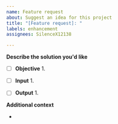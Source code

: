 ```yaml
---
name: Feature request
about: Suggest an idea for this project
title: "[Feature request]: "
labels: enhancement
assignees: SilenceX12138

---
```


**Describe the solution you'd like**

- [ ] **Objective**
       1. 

- [ ] **Input**
       1. 

- [ ] **Output**
       1. 

**Additional context**

*
